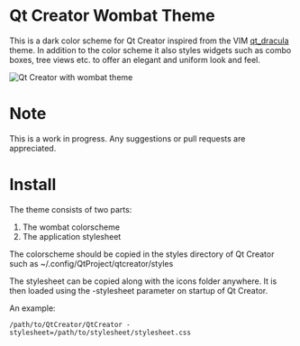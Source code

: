Qt Creator Wombat Theme
=======================

This is a dark color scheme for Qt Creator inspired from the VIM [qt_dracula][1] theme. In addition to the color scheme it also styles widgets such as combo boxes, tree views etc. to offer an elegant and uniform look and feel.

![Qt Creator with wombat theme](http://i.imgur.com/eqXMhz1.png)


Note
====

This is a work in progress. Any suggestions or pull requests are appreciated.


Install
=======

The theme consists of two parts:

1. The wombat colorscheme
2. The application stylesheet

The colorscheme should be copied in the styles directory of Qt Creator such as ~/.config/QtProject/qtcreator/styles

The stylesheet can be copied along with the icons folder anywhere. It is then loaded using the -stylesheet parameter on startup of Qt Creator.

An example:
```
/path/to/QtCreator/QtCreator -stylesheet=/path/to/stylesheet/stylesheet.css
```


[1]: https://github.com/Hackstill/qt_dark_themes